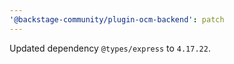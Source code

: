 ```yaml
---
'@backstage-community/plugin-ocm-backend': patch
---
```


Updated dependency `@types/express` to `4.17.22`.
